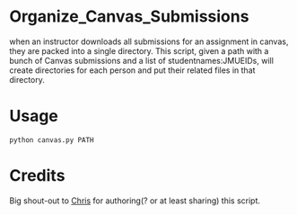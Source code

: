 # Organize_Canvas_Submissions
when an instructor downloads all submissions for an assignment in canvas, they are packed into a single directory. This script, given a path with a bunch of Canvas submissions and a list of studentnames:JMUEIDs, will create directories for each person and put their related files in that directory.

# Usage

`python canvas.py PATH`

# Credits
Big shout-out to [Chris](https://github.com/ChrisMayfield) for authoring(? or at least sharing) this script.

